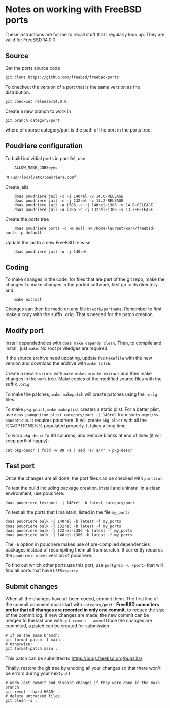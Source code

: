 # Notes on working with FreeBSD ports

These instructions are for me to recall stuff that I regularly look up. They are valid for FreeBSD 14.0.0

## Source
Get the ports source code

    git clone https://github.com/freebsd/freebsd-ports

To checkout the version of a port that is the same version as the distribution:

    git checkout release/14.0.0

Create a new branch to work in

    git branch category/port
where of course category/port is the path of the port in the ports tree.

## Poudriere configuration
To build individial ports in parallel, use

        ALLOW_MAKE_JOBS=yes
in `/usr/local/etc/poudriere.conf`

Create jails

        doas poudriere jail -c -j 140rel -v 14.0-RELEASE
        doas poudriere jail -c -j 132rel -v 13.2-RELEASE
        doas poudriere jail -a i386 -c -j 140rel-i386 -v 14.0-RELEASE
        doas poudriere jail -a i386 -c -j 132rel-i386 -v 13.2-RELEASE

Create the ports tree

        doas poudriere ports -c -m null -M /home/laurent/work/freebsd-ports -p default

Update the jail to a new FreeBSD release

        doas poudriere jail -u -j 140rel

## Coding
To make changes in the code, for files that are part of the git repo, make the changes
To make changes in the ported software, first go to its directory and

        make extract
Changes can then be made on any file in `work/portname`. Remember to first make a copy with the suffix .orig. That's needed for the patch creation.

## Modify port
Install dependedncies with `doas make depends clean`. Then, to compile and install, just `make`. No root priviledges are required.

If the source archive need updating, update the `Makefile` with the new version and download the archive with `make fetch`.

Create a new `distinfo` with `make makesum`
`make extract` and then make changes in the `work` tree. Make copies of the modified source files with the suffix `.orig` 

To make the patches, `make makepatch` will create patches using the `.orig` files.

To make `pkg-plist`, `make makeplist` creates a static plist. For a better plist, use `doas panopticum plist category/port -j 140rel` from `ports-mgmt/hs-panopticum`. It requires poudriere. It will create `pkg-plist` with all the %%OPTIONS%% populated properly. It takes a long time.

To wrap `pkg-descr` to 80 columns, and remove blanks at end of lines (it will keep portlint happy): 

    cat pkg-descr | fold -w 80 -s | sed 's/ $//' > pkg-descr

## Test port
Once the changes are all done, the port files can be checked with `portlint`

To test the build including package creation, install and uninstall in a clean environment, use poudriere:

    doas poudriere testport -j 140rel -b latest category/port

To test all the ports that I maintain, listed in the file `my_ports`

    doas poudriere bulk -j 140rel -b latest -f my_ports
    doas poudriere bulk -j 132rel -b latest -f my_ports
    doas poudriere bulk -j 132rel-i386 -b latest -f my_ports
    doas poudriere bulk -j 140rel-i386 -b latest -f my_ports

The `-b` option in poudriere makes use of pre-compiled dependencies packages instead of recompiling them all from scratch. It currently requires the `poudriere-devel` version of poudriere.

To find out which other ports use this port, use `portgrep -u <port>` that will find all ports that have `USES=<port>`

## Submit changes
When all the changes have all been coded, commit them. The first line of the commit comment must start with `category/port:`
**FreeBSD commiters prefer that all changes are recorded in only one commit**, to reduce the size of the commit log.
If new changes are made, the new commit can be merged to the last one with `git commit --amend`
Once the changes are commited, a patch can be created for submission

    # If on the same bramch:
    git format-patch -1 main .
    # Otherwise:
    git format-patch main .
This patch can be submitted to https://bugs.freebsd.org/bugzilla/

Finally, restore the git tree by undoing all your changes so that there won't be errors during your next `pull`

    # undo last commit and discard changes if they were done in the main branch
    git reset --hard HEAD~
    # delete untracked files
    git clean -i .

